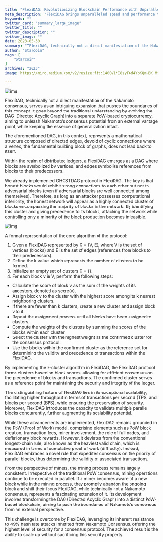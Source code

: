 ```yaml
---
title: "FlexiDAG: Revolutionizing Blockchain Performance with Unparalleled Speed"
meta_description: "FlexiDAG brings unparalleled speed and performance to Move blockchain technology—redefining the ecosystem."
keywords: ""
twitter_card: "summary_large_image"
twitter_title: ""
twitter_description: ""
twitter_image: ""
date: 2023-05-30
summary: "“FlexiDAG, technically not a direct manifestation of the Nakamoto consensus, serves as an intriguing expansion that pushes the..."
author: "Starcoin"
tags: [
    "Starcoin"
]
archives: "2023"
image: https://miro.medium.com/v2/resize:fit:1400/1*I8syF6d4YbKQm-BK_MfOPw.jpeg

---
```


![img](https://miro.medium.com/v2/resize:fit:1400/1*I8syF6d4YbKQm-BK_MfOPw.jpeg)

FlexiDAG, technically not a direct manifestation of the Nakamoto consensus, serves as an intriguing expansion that pushes the boundaries of this concept. It goes beyond the traditional understanding by evolving the DAG (Directed Acyclic Graph) into a separate PoW-based cryptocurrency, aiming to unleash Nakamoto’s consensus potential from an external vantage point, while keeping the essence of generalization intact.

The aforementioned DAG, in this context, represents a mathematical structure composed of directed edges, devoid of cyclic connections where a vertex, the fundamental building block of graphs, does not lead back to itself.

Within the realm of distributed ledgers, a FlexiDAG emerges as a DAG where blocks are symbolized by vertices, and edges symbolize references from blocks to their predecessors.

We already implemented GHOSTDAG protocol in FlexiDAG. The key is that honest blocks would exhibit strong connections to each other but not to adversarial blocks (even if adversarial blocks are well connected among themselves). Therefore, as long as an attacker possesses computational inferiority, the honest network will appear as a highly connected cluster of blocks encompassing the majority of blocks in the network. By identifying this cluster and giving precedence to its blocks, attacking the network while controlling only a minority of the block production becomes infeasible.

![img](https://miro.medium.com/v2/resize:fit:1348/1*k5IKpe0YqX6V4U9YcHj9BA.png)

A formal representation of the core algorithm of the protocol:

1. Given a FlexiDAG represented by G = (V, E), where V is the set of vertices (blocks) and E is the set of edges (references from blocks to their predecessors).
2. Define the k value, which represents the number of clusters to be formed.
3. Initialize an empty set of clusters C = {}.
4. For each block v in V, perform the following steps:

- Calculate the score of block v as the sum of the weights of its ancestors, denoted as score(v).
- Assign block v to the cluster with the highest score among its k nearest neighboring clusters.
- If there are fewer than k clusters, create a new cluster and assign block v to it.
- Repeat the assignment process until all blocks have been assigned to clusters.
- Compute the weights of the clusters by summing the scores of the blocks within each cluster.
- Select the cluster with the highest weight as the confirmed cluster for the consensus protocol.
- Use the blocks within the confirmed cluster as the reference set for determining the validity and precedence of transactions within the FlexiDAG.

By implementing the k-cluster algorithm in FlexiDAG, the FlexiDAG protocol forms clusters based on block scores, allowing for efficient consensus on the precedence of blocks and transactions. The confirmed cluster serves as a reference point for maintaining the security and integrity of the ledger.

The distinguishing feature of FlexiDAG lies in its exceptional scalability, facilitating higher throughput in terms of transactions per second (TPS) and blocks per second (BPS), while ensuring the preservation of security. Moreover, FlexiDAG introduces the capacity to validate multiple parallel blocks concurrently, further augmenting its scalability potential.

While these advancements are implemented, FlexiDAG remains grounded in the PoW (Proof of Work) model, comprising elements such as PoW block creation, transaction fees, miner involvement, the role of full nodes, and deflationary block rewards. However, it deviates from the conventional longest-chain rule, also known as the heaviest valid chain, which is measured in terms of cumulative proof of work (difficulty). Instead, FlexiDAG embraces a novel rule that expedites consensus on the priority of parallel blocks, thus determining the validity of associated transactions.

From the perspective of miners, the mining process remains largely consistent. Irrespective of the traditional PoW consensus, mining operations continue to be executed in parallel. If a miner becomes aware of a new block while in the mining process, they promptly abandon the ongoing block and shift their focus FlexiDAG, while technically not a Nakamoto consensus, represents a fascinating extension of it. Its development involves transforming the DAG (Directed Acyclic Graph) into a distinct PoW-based blockchain, aiming to push the boundaries of Nakamoto’s consensus from an external perspective.

This challenge is overcome by FlexiDAG, leveraging its inherent resistance to 49% hash rate attacks inherited from Nakamoto Consensus, offering the highest level of security for a consensus protocol. The achieved result is the ability to scale up without sacrificing this security property.